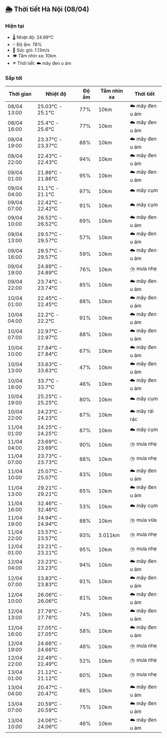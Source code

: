 ## 🌦️ Thời tiết Hà Nội (08/04)

### Hiện tại

- 🌡️ Nhiệt độ: 24.99℃
- 💦 Độ ẩm: 78%
- 💨 Sức gió: 1.13m/s
- 👁️ Tầm nhìn xa: 10km
- ☂️ Thời tiết: ☁️ mây đen u ám

### Sắp tới

| Thời gian | Nhiệt độ | Độ ẩm | Tầm nhìn xa | Thời tiết |
| --- | --- | --- | --- | --- |
| 08/04 13:00 | 25.03℃ - 25.1℃ | 77% | 10km | ☁️ mây đen u ám |
| 08/04 16:00 | 25.4℃ - 25.6℃ | 77% | 10km | ☁️ mây đen u ám |
| 08/04 19:00 | 23.37℃ - 23.37℃ | 88% | 10km | ☁️ mây đen u ám |
| 08/04 22:00 | 22.43℃ - 22.43℃ | 94% | 10km | ☁️ mây đen u ám |
| 09/04 01:00 | 21.86℃ - 21.86℃ | 95% | 10km | ☁️ mây đen u ám |
| 09/04 04:00 | 21.1℃ - 21.1℃ | 97% | 10km | ☁️ mây cụm |
| 09/04 07:00 | 22.42℃ - 22.42℃ | 91% | 10km | ☁️ mây cụm |
| 09/04 10:00 | 26.52℃ - 26.52℃ | 69% | 10km | ☁️ mây đen u ám |
| 09/04 13:00 | 29.57℃ - 29.57℃ | 57% | 10km | ☁️ mây đen u ám |
| 09/04 16:00 | 29.57℃ - 29.57℃ | 59% | 10km | ☁️ mây đen u ám |
| 09/04 19:00 | 24.89℃ - 24.89℃ | 76% | 10km | ⛈️ mưa nhẹ |
| 09/04 22:00 | 23.74℃ - 23.74℃ | 85% | 10km | ☁️ mây đen u ám |
| 10/04 01:00 | 22.45℃ - 22.45℃ | 88% | 10km | ☁️ mây đen u ám |
| 10/04 04:00 | 22.2℃ - 22.2℃ | 91% | 10km | ☁️ mây đen u ám |
| 10/04 07:00 | 22.97℃ - 22.97℃ | 88% | 10km | ☁️ mây đen u ám |
| 10/04 10:00 | 27.84℃ - 27.84℃ | 67% | 10km | ☁️ mây đen u ám |
| 10/04 13:00 | 33.63℃ - 33.63℃ | 47% | 10km | ☁️ mây đen u ám |
| 10/04 16:00 | 33.7℃ - 33.7℃ | 46% | 10km | ☁️ mây đen u ám |
| 10/04 19:00 | 25.25℃ - 25.25℃ | 80% | 10km | ☁️ mây cụm |
| 10/04 22:00 | 24.23℃ - 24.23℃ | 87% | 10km | ☁️ mây rải rác |
| 11/04 01:00 | 24.25℃ - 24.25℃ | 87% | 10km | ☁️ mây cụm |
| 11/04 04:00 | 23.69℃ - 23.69℃ | 90% | 10km | ⛈️ mưa nhẹ |
| 11/04 07:00 | 23.73℃ - 23.73℃ | 88% | 10km | ⛈️ mưa nhẹ |
| 11/04 10:00 | 25.07℃ - 25.07℃ | 83% | 10km | ☁️ mây đen u ám |
| 11/04 13:00 | 29.21℃ - 29.21℃ | 65% | 10km | ☁️ mây đen u ám |
| 11/04 16:00 | 32.46℃ - 32.46℃ | 53% | 10km | ☁️ mây cụm |
| 11/04 19:00 | 24.94℃ - 24.94℃ | 88% | 10km | ⛈️ mưa vừa |
| 11/04 22:00 | 23.57℃ - 23.57℃ | 93% | 3.011km | ⛈️ mưa nhẹ |
| 12/04 01:00 | 23.21℃ - 23.21℃ | 95% | 10km | ⛈️ mưa nhẹ |
| 12/04 04:00 | 23.23℃ - 23.23℃ | 94% | 10km | ☁️ mây đen u ám |
| 12/04 07:00 | 23.83℃ - 23.83℃ | 91% | 10km | ☁️ mây đen u ám |
| 12/04 10:00 | 26.06℃ - 26.06℃ | 81% | 10km | ☁️ mây đen u ám |
| 12/04 13:00 | 27.76℃ - 27.76℃ | 74% | 10km | ☁️ mây đen u ám |
| 12/04 16:00 | 27.05℃ - 27.05℃ | 58% | 10km | ☁️ mây đen u ám |
| 12/04 19:00 | 24.66℃ - 24.66℃ | 48% | 10km | ⛈️ mưa nhẹ |
| 12/04 22:00 | 22.49℃ - 22.49℃ | 52% | 10km | ⛈️ mưa nhẹ |
| 13/04 01:00 | 21.12℃ - 21.12℃ | 60% | 10km | ⛈️ mưa nhẹ |
| 13/04 04:00 | 20.47℃ - 20.47℃ | 66% | 10km | ☁️ mây đen u ám |
| 13/04 07:00 | 20.59℃ - 20.59℃ | 75% | 10km | ☁️ mây đen u ám |
| 13/04 10:00 | 24.06℃ - 24.06℃ | 46% | 10km | ☁️ mây đen u ám |
